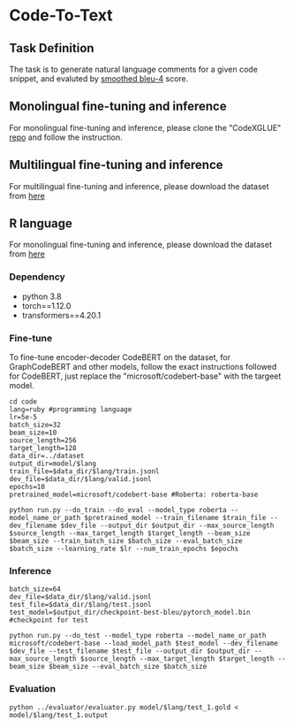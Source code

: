 # Code-To-Text

## Task Definition

The task is to generate natural language comments for a given code snippet, and evaluted by [smoothed bleu-4](https://www.aclweb.org/anthology/C04-1072.pdf) score.

## Monolingual fine-tuning and inference

For monolingual fine-tuning and inference, please clone the "CodeXGLUE" [repo](https://github.com/microsoft/CodeXGLUE/tree/main/Code-Text/code-to-text) and follow the instruction.

## Multilingual fine-tuning and inference

For multilingual fine-tuning and inference, please download the dataset from [here](https://zenodo.org/records/5683528)

## R language

For monolingual fine-tuning and inference, please download the dataset from [here](https://zenodo.org/records/13871742)


### Dependency

- python 3.8
- torch==1.12.0
- transformers==4.20.1

### Fine-tune

To fine-tune encoder-decoder CodeBERT on the dataset, for GraphCodeBERT and other models, follow the exact instructions followed for CodeBERT, just replace the "microsoft/codebert-base" with the targeet model.

```shell
cd code
lang=ruby #programming language
lr=5e-5
batch_size=32
beam_size=10
source_length=256
target_length=128
data_dir=../dataset
output_dir=model/$lang
train_file=$data_dir/$lang/train.jsonl
dev_file=$data_dir/$lang/valid.jsonl
epochs=10 
pretrained_model=microsoft/codebert-base #Roberta: roberta-base

python run.py --do_train --do_eval --model_type roberta --model_name_or_path $pretrained_model --train_filename $train_file --dev_filename $dev_file --output_dir $output_dir --max_source_length $source_length --max_target_length $target_length --beam_size $beam_size --train_batch_size $batch_size --eval_batch_size $batch_size --learning_rate $lr --num_train_epochs $epochs
```


### Inference

```shell
batch_size=64
dev_file=$data_dir/$lang/valid.jsonl
test_file=$data_dir/$lang/test.jsonl
test_model=$output_dir/checkpoint-best-bleu/pytorch_model.bin #checkpoint for test

python run.py --do_test --model_type roberta --model_name_or_path microsoft/codebert-base --load_model_path $test_model --dev_filename $dev_file --test_filename $test_file --output_dir $output_dir --max_source_length $source_length --max_target_length $target_length --beam_size $beam_size --eval_batch_size $batch_size
```

### Evaluation

```shell
python ../evaluator/evaluator.py model/$lang/test_1.gold < model/$lang/test_1.output
```


